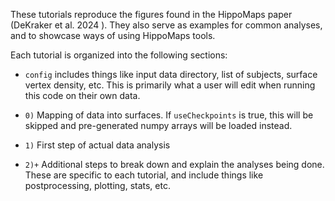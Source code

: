 
These tutorials reproduce the figures found in the HippoMaps paper (DeKraker et al. 2024 ). They also serve as examples for common analyses, and to showcase ways of using HippoMaps tools.

Each tutorial is organized into the following sections:

- `config` includes things like input data directory, list of subjects, surface vertex density, etc. This is primarily what a user will edit when running this code on their own data.

- `0)` Mapping of data into surfaces. If `useCheckpoints` is true, this will be skipped and pre-generated numpy arrays will be loaded instead.

- `1)` First step of actual data analysis

- `2)+` Additional steps to break down and explain the analyses being done. These are specific to each tutorial, and include things like postprocessing, plotting, stats, etc.
